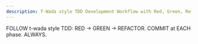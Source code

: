 ```yaml
---
description: T-Wada style TDD Development Workflow with Red, Green, Refactor phases.
---
```


FOLLOW t-wada style TDD: RED -> GREEN -> REFACTOR.
COMMIT at EACH phase. ALWAYS.
